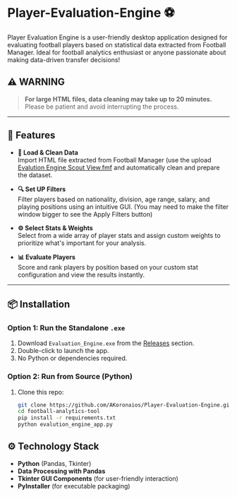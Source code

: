 # Player-Evaluation-Engine ⚽
Player Evaluation Engine is a user-friendly desktop application designed for evaluating football players based on statistical data extracted from Football Manager.
Ideal for football analytics enthusiast or anyone passionate about making data-driven transfer decisions!

## ⚠️ WARNING

> **For large HTML files, data cleaning may take up to 20 minutes.**  
> Please be patient and avoid interrupting the process.

---

## 🚀 Features

- **🔄 Load & Clean Data**  
  Import HTML file extracted from Football Manager (use the upload [Evalution Engine Scout View.fmf](https://github.com/AKoronaios/Player-Evaluation-Engine/raw/refs/heads/main/fmf-files/Evalution%20Engine%20Scout%20View.fmf) and automatically clean and prepare the dataset.

- **🔍 Set UP Filters**  
  Filter players based on nationality, division, age range, salary, and playing positions using an intuitive GUI.
  (You may need to make the filter window bigger to see the Apply Filters button)

- **⚙️ Select Stats & Weights**  
  Select from a wide array of player stats and assign custom weights to prioritize what's important for your analysis.

- **📊 Evaluate Players**  
  Score and rank players by position based on your custom stat configuration and view the results instantly.

---

## 📦 Installation

### Option 1: Run the Standalone `.exe`

1. Download `Evaluation_Engine.exe` from the [Releases](https://github.com/AKoronaios/Player-Evaluation-Engine/releases/) section.
2. Double-click to launch the app.
3. No Python or dependencies required.

### Option 2: Run from Source (Python)

1. Clone this repo:
   ```bash
   git clone https://github.com/AKoronaios/Player-Evaluation-Engine.git
   cd football-analytics-tool
   pip install -r requirements.txt
   python evalution_engine_app.py

## ⚙ Technology Stack
- **Python** (Pandas, Tkinter)
- **Data Processing with Pandas**
- **Tkinter GUI Components** (for user-friendly interaction)
- **PyInstaller** (for executable packaging)


